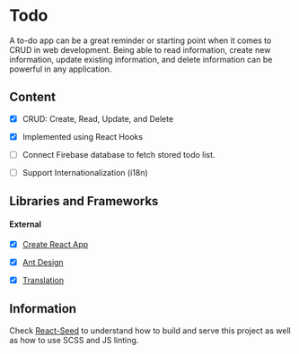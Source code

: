 # Todo
A to-do app can be a great reminder or starting point when it comes to CRUD in web development. Being able to read information, create new information, update existing information, and delete information can be powerful in any application.


## Content
- [X] CRUD: Create, Read, Update, and Delete
- [X] Implemented using React Hooks
- [ ] Connect Firebase database to fetch stored todo list.
- [ ] Support Internationalization (i18n)


## Libraries and Frameworks

#### External 
- [X] [Create React App](https://github.com/facebook/create-react-app)
- [X] [Ant Design](https://ant.design)
- [X] [Translation](https://github.com/i18next/react-i18next)


## Information
Check [React-Seed](https://github.com/imransilvake/React-Seed) to understand how to build and serve this project as well as how to use SCSS and JS linting.
